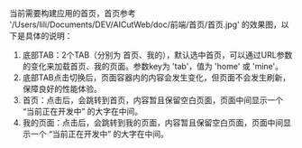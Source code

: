 当前需要构建应用的首页，首页参考 '/Users/lili/Documents/DEV/AICutWeb/doc/前端/首页/首页.jpg' 的效果图，以下是具体的说明：
1. 底部TAB：2个TAB（分别为 首页、我的），默认选中首页，可以通过URL参数的变化来加载首页、我的页面。参数key为 'tab'，值为 'home' 或 'mine'。
2. 底部TAB点击切换后，页面容器内的内容会发生变化，但页面不会发生刷新，保障良好的性能体验。
3. 首页：点击后，会跳转到首页，内容暂且保留空白页面，页面中间显示一个 “当前正在开发中” 的大字在中间。
4. 我的页面：点击后，会跳转到我的页面，内容暂且保留空白页面，页面中间显示一个 “当前正在开发中” 的大字在中间。